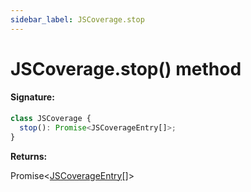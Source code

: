 ```yaml
---
sidebar_label: JSCoverage.stop
---
```


# JSCoverage.stop() method

#### Signature:

```typescript
class JSCoverage {
  stop(): Promise<JSCoverageEntry[]>;
}
```

**Returns:**

Promise&lt;[JSCoverageEntry](./puppeteer.jscoverageentry.md)\[\]&gt;
